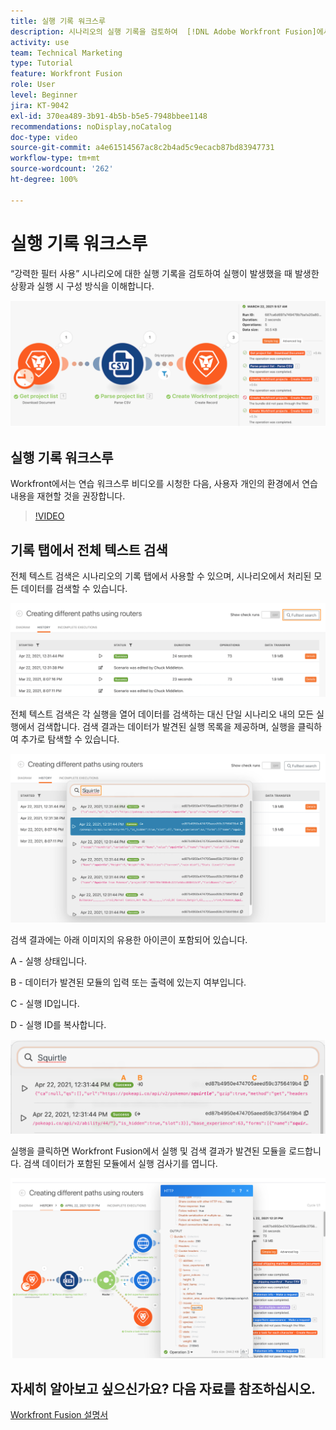 ```yaml
---
title: 실행 기록 워크스루
description: 시나리오의 실행 기록을 검토하여  [!DNL Adobe Workfront Fusion]에서 발생한 일을 파악하는 방법에 대해 알아봅니다.
activity: use
team: Technical Marketing
type: Tutorial
feature: Workfront Fusion
role: User
level: Beginner
jira: KT-9042
exl-id: 370ea489-3b91-4b5b-b5e5-7948bbee1148
recommendations: noDisplay,noCatalog
doc-type: video
source-git-commit: a4e61514567ac8c2b4ad5c9ecacb87bd83947731
workflow-type: tm+mt
source-wordcount: '262'
ht-degree: 100%

---
```


# 실행 기록 워크스루

“강력한 필터 사용” 시나리오에 대한 실행 기록을 검토하여 실행이 발생했을 때 발생한 상황과 실행 시 구성 방식을 이해합니다.

![Fusion 시나리오의 실행 기록 이미지](assets/execution-history-and-scheduling-1.png)

## 실행 기록 워크스루

Workfront에서는 연습 워크스루 비디오를 시청한 다음, 사용자 개인의 환경에서 연습 내용을 재현할 것을 권장합니다.

>[!VIDEO](https://video.tv.adobe.com/v/335283/?quality=12&learn=on)


## 기록 탭에서 전체 텍스트 검색

전체 텍스트 검색은 시나리오의 기록 탭에서 사용할 수 있으며, 시나리오에서 처리된 모든 데이터를 검색할 수 있습니다.

![실행 기록 검색 이미지](assets/execution-history-and-scheduling-2.png)

전체 텍스트 검색은 각 실행을 열어 데이터를 검색하는 대신 단일 시나리오 내의 모든 실행에서 검색합니다. 검색 결과는 데이터가 발견된 실행 목록을 제공하며, 실행을 클릭하여 추가로 탐색할 수 있습니다.

![실행 기록의 검색 이미지](assets/execution-history-and-scheduling-3.png)

검색 결과에는 아래 이미지의 유용한 아이콘이 포함되어 있습니다.

A - 실행 상태입니다.

B - 데이터가 발견된 모듈의 입력 또는 출력에 있는지 여부입니다.

C - 실행 ID입니다.

D - 실행 ID를 복사합니다.

![실행 기록의 검색 결과 이미지](assets/execution-history-and-scheduling-4.png)

실행을 클릭하면 Workfront Fusion에서 실행 및 검색 결과가 발견된 모듈을 로드합니다. 검색 데이터가 포함된 모듈에서 실행 검사기를 엽니다.

![실행 기록 링크 이미지](assets/execution-history-and-scheduling-5.png)


## 자세히 알아보고 싶으신가요? 다음 자료를 참조하십시오.

[Workfront Fusion 설명서](https://experienceleague.adobe.com/docs/workfront/using/adobe-workfront-fusion/workfront-fusion-2.html?lang=ko-KR)
